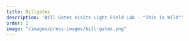 ```yaml
---
title: Billgates
description: 'Bill Gates visits Light Field Lab - "This is Wild"'
order: 1
image: "/images/press-images/bill-gates.png"
---
```


